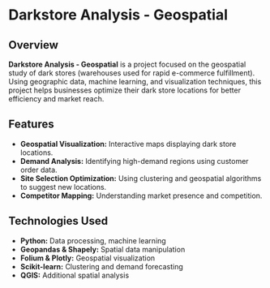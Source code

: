 # Darkstore Analysis - Geospatial  

## Overview  
**Darkstore Analysis - Geospatial** is a project focused on the geospatial study of dark stores (warehouses used for rapid e-commerce fulfillment). Using geographic data, machine learning, and visualization techniques, this project helps businesses optimize their dark store locations for better efficiency and market reach.  

## Features  
- **Geospatial Visualization:** Interactive maps displaying dark store locations.  
- **Demand Analysis:** Identifying high-demand regions using customer order data.  
- **Site Selection Optimization:** Using clustering and geospatial algorithms to suggest new locations.  
- **Competitor Mapping:** Understanding market presence and competition.  

## Technologies Used  
- **Python:** Data processing, machine learning  
- **Geopandas & Shapely:** Spatial data manipulation  
- **Folium & Plotly:** Geospatial visualization  
- **Scikit-learn:** Clustering and demand forecasting  
- **QGIS:** Additional spatial analysis  
